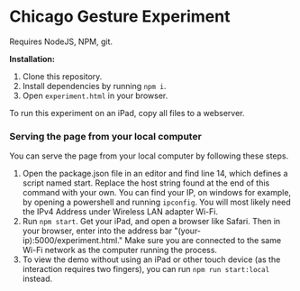 # Chicago Gesture Experiment

Requires NodeJS, NPM, git.

**Installation:**

1. Clone this repository.
2. Install dependencies by running `npm i`.
3. Open `experiment.html` in your browser.

To run this experiment on an iPad, copy all files to a webserver.

### Serving the page from your local computer

You can serve the page from your local computer by following these steps.

1. Open the package.json file in an editor and find line 14, which defines a script named start. Replace the host string found at the end of this command with your own. You can find your IP, on windows for example, by opening a powershell and running `ipconfig`. You will most likely need the IPv4 Address under Wireless LAN adapter Wi-Fi.
2. Run `npm start`. Get your iPad, and open a browser like Safari. Then in your browser, enter into the address bar "(your-ip):5000/experiment.html." Make sure you are connected to the same Wi-Fi network as the computer running the process.
3. To view the demo without using an iPad or other touch device (as the interaction requires two fingers), you can run `npm run start:local` instead.